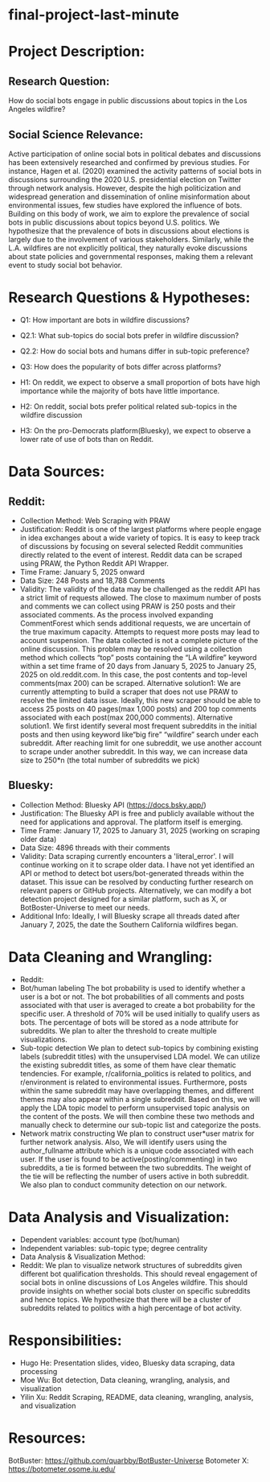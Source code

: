 # final-project-last-minute
# Project Description: 
## Research Question:
How do social bots engage in public discussions about topics in the Los Angeles wildfire?
## Social Science Relevance:
Active participation of online social bots in political debates and discussions has been extensively researched and confirmed by previous studies. For instance, Hagen et al. (2020) examined the activity patterns of social bots in discussions surrounding the 2020 U.S. presidential election on Twitter through network analysis. However, despite the high politicization and widespread generation and dissemination of online misinformation about environmental issues, few studies have explored the influence of bots. Building on this body of work, we aim to explore the prevalence of social bots in public discussions about topics beyond U.S. politics. We hypothesize that the prevalence of bots in discussions about elections is largely due to the involvement of various stakeholders. Similarly, while the L.A. wildfires are not explicitly political, they naturally evoke discussions about state policies and governmental responses, making them a relevant event to study social bot behavior. 


# Research Questions & Hypotheses:
- Q1: How important are bots in wildfire discussions?
- Q2.1: What sub-topics do social bots prefer in wildfire discussion?
- Q2.2: How do social bots and humans differ in sub-topic preference?
- Q3: How does the popularity of bots differ across platforms?

- H1: On reddit, we expect to observe a small proportion of bots have high importance while the majority of bots have little importance.
- H2: On reddit, social bots prefer political related sub-topics in the wildfire discussion 
- H3: On the pro-Democrats platform(Bluesky), we expect to observe a lower rate of use of bots than on Reddit.

# Data Sources: 
## Reddit: 
- Collection Method: Web Scraping with PRAW
- Justification: Reddit is one of the largest platforms where people engage in idea exchanges about a wide variety of topics. It is easy to keep track of discussions by focusing on several selected Reddit communities directly related to the event of interest. Reddit data can be scraped using PRAW, the Python Reddit API Wrapper.
- Time Frame: January 5, 2025 onward
- Data Size: 248 Posts and 18,788 Comments
- Validity: The validity of the data may be challenged as the reddit API has a strict limit of requests allowed. The close to maximum number of posts and comments we can collect using PRAW is 250 posts and their associated comments. As the process involved expanding CommentForest which sends additional requests, we are uncertain of the true maximum capacity. Attempts to request more posts may lead to account suspension. The data collected is not a complete picture of the online discussion. This problem may be resolved using a collection method which collects “top” posts containing the “LA wildfire” keyword within a set time frame of 20 days from January 5, 2025 to January 25, 2025 on old.reddit.com. In this case, the post contents and top-level comments(max 200) can be scraped.
Alternative solution1: We are currently attempting to build a scraper that does not use PRAW to resolve the limited data issue. Ideally, this new scraper should be able to access 25 posts on 40 pages(max 1,000 posts) and 200 top comments associated with each post(max 200,000 comments).
Alternative solution1. We first identify several most frequent subreddits in the initial posts and then using keyword like“big fire” “wildfire” search under each subreddit. After reaching limit for one subreddit, we use another account to scrape under another subreddit. In this way, we can increase data size to 250*n (the total number of subreddits we pick)

## Bluesky:
- Collection Method: Bluesky API (https://docs.bsky.app/)
- Justification: The Bluesky API is free and publicly available without the need for applications and approval. The platform itself is emerging.
- Time Frame: January 17, 2025 to January 31, 2025 (working on scraping older data)
- Data Size: 4896 threads with their comments
- Validity: Data scraping currently encounters a 'literal_error'. I will continue working on it to scrape older data. I have not yet identified an API or method to detect bot users/bot-generated threads within the dataset. This issue can be resolved by conducting further research on relevant papers or GitHub projects. Alternatively, we can modify a bot detection project designed for a similar platform, such as X, or BotBoster-Universe to meet our needs.
- Additional Info: Ideally, I will Bluesky scrape all threads dated after January 7, 2025, the date the Southern California wildfires began.

# Data Cleaning and Wrangling: 
- Reddit: 
- Bot/human labeling
The bot probability is used to identify whether a user is a bot or not. The bot probabilities of all comments and posts associated with that user is averaged to create a bot probability for the specific user. A threshold of 70% will be used initially to qualify users as bots. The percentage of bots will be stored as a node attribute for subreddits. We plan to alter the threshold to create multiple visualizations. 
- Sub-topic detection
We plan to detect sub-topics by combining existing labels (subreddit titles) with the unsupervised LDA model. We can utilize the existing subreddit titles, as some of them have clear thematic tendencies. For example, r/california_politics is related to politics, and r/environment is related to environmental issues. Furthermore, posts within the same subreddit may have overlapping themes, and different themes may also appear within a single subreddit. Based on this, we will apply the LDA topic model to perform unsupervised topic analysis on the content of the posts. We will then combine these two methods and manually check to determine our sub-topic list and categorize the posts.
- Network matrix constructing
We plan to construct user*user matrix for further network analysis. 
Also, We will identify users using the author_fullname attribute which is a unique code associated with each user. If the user is found to be active(posting/commenting) in two subreddits, a tie is formed between the two subreddits. The weight of the tie will be reflecting the number of users active in both subreddit. We also plan to conduct community detection on our network.

# Data Analysis and Visualization: 
- Dependent variables: account type (bot/human)
- Independent variables: sub-topic type; degree centrality
- Data Analysis & Visualization Method:
- Reddit: We plan to visualize network structures of subreddits given different bot qualification thresholds. This should reveal engagement of social bots in online discussions of Los Angeles wildfire. This should provide insights on whether social bots cluster on specific subreddits and hence topics. We hypothesize that there will be a cluster of subreddits related to politics with a high percentage of bot activity.

# Responsibilities:
- Hugo He: Presentation slides, video, Bluesky data scraping, data processing
- Moe Wu: Bot detection, Data cleaning, wrangling, analysis, and visualization
- Yilin Xu: Reddit Scraping, README, data cleaning, wrangling, analysis, and visualization


# Resources:
BotBuster: https://github.com/quarbby/BotBuster-Universe
Botometer X: https://botometer.osome.iu.edu/






